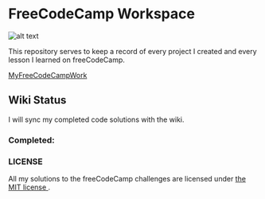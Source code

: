 # FreeCodeCamp Workspace 
![alt text](https://user-images.githubusercontent.com/26378494/27394578-435d75de-56df-11e7-91d4-49bac655f83c.jpg)

This repository serves to keep a record of every project I created and every lesson I learned on freeCodeCamp. 

[MyFreeCodeCampWork](https://www.freecodecamp.com/chrisjim316)

##  Wiki Status 
I will sync my completed code solutions with the wiki. 

### Completed: 

### LICENSE 
All my solutions to the freeCodeCamp challenges are licensed under [the MIT license ](https://github.com/chrisjim316/freeCodeCamp-/blob/master/LICENSE). 
